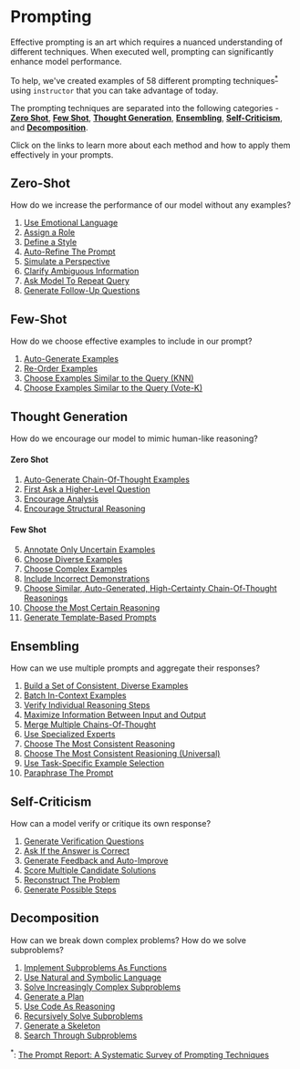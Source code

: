 # Prompting

Effective prompting is an art which requires a nuanced understanding of different techniques. When executed well, prompting can significantly enhance model performance.

To help, we've created examples of 58 different prompting techniques<sup><a href="https://arxiv.org/abs/2406.06608">\*</a></sup> using `instructor` that you can take advantage of today.

The prompting techniques are separated into the following categories - [**Zero Shot**](#zero-shot), [**Few Shot**](#few-shot), [**Thought Generation**](#thought-generation), [**Ensembling**](#ensembling), [**Self-Criticism**](#self-criticism), and [**Decomposition**](#decomposition).

Click on the links to learn more about each method and how to apply them effectively in your prompts.

## Zero-Shot
How do we increase the performance of our model without any examples?

1. [Use Emotional Language](zero_shot/emotion_prompting.md)
2. [Assign a Role](zero_shot/role_prompting.md)
3. [Define a Style](zero_shot/style_prompting.md)
4. [Auto-Refine The Prompt](zero_shot/s2a.md)
5. [Simulate a Perspective](zero_shot/simtom.md)
6. [Clarify Ambiguous Information](zero_shot/rar.md)
7. [Ask Model To Repeat Query](zero_shot/re2.md)
8. [Generate Follow-Up Questions](zero_shot/self_ask.md)

## Few-Shot

How do we choose effective examples to include in our prompt?

1. [Auto-Generate Examples](few_shot/example_generation/sg_icl.md)
2. [Re-Order Examples](few_shot/example_ordering.md)
3. [Choose Examples Similar to the Query (KNN)](few_shot/exemplar_selection/knn.md)
4. [Choose Examples Similar to the Query (Vote-K)](few_shot/exemplar_selection/vote_k.md)

## Thought Generation

How do we encourage our model to mimic human-like reasoning?

#### Zero Shot

1. [Auto-Generate Chain-Of-Thought Examples](thought_generation/chain_of_thought_zero_shot/analogical_prompting.md)
2. [First Ask a Higher-Level Question](thought_generation/chain_of_thought_zero_shot/step_back_prompting.md)
3. [Encourage Analysis](thought_generation/chain_of_thought_zero_shot/thread_of_thought.md)
4. [Encourage Structural Reasoning](thought_generation/chain_of_thought_zero_shot/tab_cot.md)

#### Few Shot
5. [Annotate Only Uncertain Examples](thought_generation/chain_of_thought_few_shot/active_prompt.md)
6. [Choose Diverse Examples](thought_generation/chain_of_thought_few_shot/auto_cot.md)
7. [Choose Complex Examples](thought_generation/chain_of_thought_few_shot/complexity_based.md)
8. [Include Incorrect Demonstrations](thought_generation/chain_of_thought_few_shot/contrastive.md)
9. [Choose Similar, Auto-Generated, High-Certainty Chain-Of-Thought Reasonings](thought_generation/chain_of_thought_few_shot/memory_of_thought.md)
10. [Choose the Most Certain Reasoning](thought_generation/chain_of_thought_few_shot/uncertainty_routed_cot.md)
11. [Generate Template-Based Prompts](thought_generation/chain_of_thought_few_shot/prompt_mining.md)

## Ensembling

How can we use multiple prompts and aggregate their responses?

1. [Build a Set of Consistent, Diverse Examples](ensembling/cosp.md)
2. [Batch In-Context Examples](ensembling/dense.md)
3. [Verify Individual Reasoning Steps](ensembling/diverse.md)
4. [Maximize Information Between Input and Output](ensembling/max_mutual_information.md)
5. [Merge Multiple Chains-Of-Thought](ensembling/meta_cot.md)
6. [Use Specialized Experts](ensembling/more.md)
7. [Choose The Most Consistent Reasoning](ensembling/self_consistency.md)
8. [Choose The Most Consistent Reasioning (Universal)](ensembling/universal_self_consistency.md)
9. [Use Task-Specific Example Selection](ensembling/usp.md)
10. [Paraphrase The Prompt](ensembling/prompt_paraphrasing.md)

## Self-Criticism

How can a model verify or critique its own response?

1. [Generate Verification Questions](self_criticism/chain_of_verification.md)
2. [Ask If the Answer is Correct](self_criticism/self_calibration.md)
3. [Generate Feedback and Auto-Improve](self_criticism/self_refine.md)
4. [Score Multiple Candidate Solutions](self_criticism/self_verification.md)
5. [Reconstruct The Problem](self_criticism/reversecot.md)
6. [Generate Possible Steps](self_criticism/cumulative_reason.md)

## Decomposition

How can we break down complex problems? How do we solve subproblems?

1. [Implement Subproblems As Functions](decomposition/decomp.md)
2. [Use Natural and Symbolic Language](decomposition/faithful_cot.md)
3. [Solve Increasingly Complex Subproblems](decomposition/least_to_most.md)
4. [Generate a Plan](decomposition/plan_and_solve.md)
5. [Use Code As Reasoning](decomposition/program_of_thought.md)
6. [Recursively Solve Subproblems](decomposition/recurs_of_thought.md)
7. [Generate a Skeleton](decomposition/skeleton_of_thought.md)
8. [Search Through Subproblems](decomposition/tree-of-thought.md)

<sup id="ref-asterisk">\*</sup>: [The Prompt Report: A Systematic Survey of Prompting Techniques](https://arxiv.org/abs/2406.06608)

